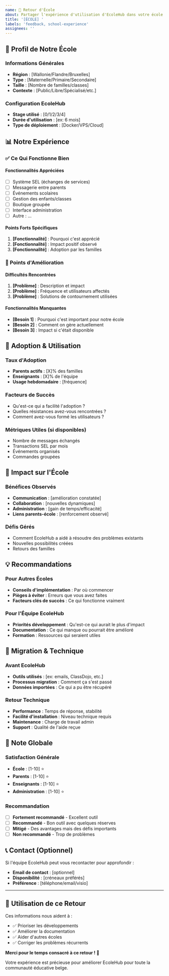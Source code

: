 ```yaml
---
name: 🏫 Retour d'École
about: Partager l'expérience d'utilisation d'EcoleHub dans votre école
title: '[ÉCOLE] '
labels: 'feedback, school-experience'
assignees: ''
---
```


## 🏫 Profil de Notre École

### Informations Générales
- **Région** : [Wallonie/Flandre/Bruxelles]
- **Type** : [Maternelle/Primaire/Secondaire]
- **Taille** : [Nombre de familles/classes]
- **Contexte** : [Public/Libre/Spécialisé/etc.]

### Configuration EcoleHub
- **Stage utilisé** : [0/1/2/3/4]
- **Durée d'utilisation** : [ex: 6 mois]
- **Type de déploiement** : [Docker/VPS/Cloud]

## 📊 Notre Expérience

### ✅ Ce Qui Fonctionne Bien

#### Fonctionnalités Appréciées
- [ ] Système SEL (échanges de services)
- [ ] Messagerie entre parents
- [ ] Événements scolaires
- [ ] Gestion des enfants/classes
- [ ] Boutique groupée
- [ ] Interface administration
- [ ] Autre : ...

#### Points Forts Spécifiques
1. **[Fonctionnalité]** : Pourquoi c'est apprécié
2. **[Fonctionnalité]** : Impact positif observé
3. **[Fonctionnalité]** : Adoption par les familles

### 🔧 Points d'Amélioration

#### Difficultés Rencontrées
1. **[Problème]** : Description et impact
2. **[Problème]** : Fréquence et utilisateurs affectés
3. **[Problème]** : Solutions de contournement utilisées

#### Fonctionnalités Manquantes
- **[Besoin 1]** : Pourquoi c'est important pour notre école
- **[Besoin 2]** : Comment on gère actuellement
- **[Besoin 3]** : Impact si c'était disponible

## 👥 Adoption & Utilisation

### Taux d'Adoption
- **Parents actifs** : [X]% des familles
- **Enseignants** : [X]% de l'équipe
- **Usage hebdomadaire** : [fréquence]

### Facteurs de Succès
- Qu'est-ce qui a facilité l'adoption ?
- Quelles résistances avez-vous rencontrées ?
- Comment avez-vous formé les utilisateurs ?

### Métriques Utiles (si disponibles)
- Nombre de messages échangés
- Transactions SEL par mois
- Événements organisés
- Commandes groupées

## 🎯 Impact sur l'École

### Bénéfices Observés
- **Communication** : [amélioration constatée]
- **Collaboration** : [nouvelles dynamiques]
- **Administration** : [gain de temps/efficacité]
- **Liens parents-école** : [renforcement observé]

### Défis Gérés
- Comment EcoleHub a aidé à résoudre des problèmes existants
- Nouvelles possibilités créées
- Retours des familles

## 💡 Recommandations

### Pour Autres Écoles
- **Conseils d'implémentation** : Par où commencer
- **Pièges à éviter** : Erreurs que vous avez faites
- **Facteurs clés de succès** : Ce qui fonctionne vraiment

### Pour l'Équipe EcoleHub
- **Priorités développement** : Qu'est-ce qui aurait le plus d'impact
- **Documentation** : Ce qui manque ou pourrait être amélioré
- **Formation** : Ressources qui seraient utiles

## 🔄 Migration & Technique

### Avant EcoleHub
- **Outils utilisés** : [ex: emails, ClassDojo, etc.]
- **Processus migration** : Comment ça s'est passé
- **Données importées** : Ce qui a pu être récupéré

### Retour Technique
- **Performance** : Temps de réponse, stabilité
- **Facilité d'installation** : Niveau technique requis
- **Maintenance** : Charge de travail admin
- **Support** : Qualité de l'aide reçue

## 🌟 Note Globale

### Satisfaction Générale
- **École** : [1-10] ⭐
- **Parents** : [1-10] ⭐
- **Enseignants** : [1-10] ⭐
- **Administration** : [1-10] ⭐

### Recommandation
- [ ] **Fortement recommandé** - Excellent outil
- [ ] **Recommandé** - Bon outil avec quelques réserves
- [ ] **Mitigé** - Des avantages mais des défis importants
- [ ] **Non recommandé** - Trop de problèmes

## 📞 Contact (Optionnel)

Si l'équipe EcoleHub peut vous recontacter pour approfondir :
- **Email de contact** : [optionnel]
- **Disponibilité** : [créneaux préférés]
- **Préférence** : [téléphone/email/visio]

---

## 📄 Utilisation de ce Retour

Ces informations nous aident à :
- ✅ Prioriser les développements
- ✅ Améliorer la documentation
- ✅ Aider d'autres écoles
- ✅ Corriger les problèmes récurrents

**Merci pour le temps consacré à ce retour ! 🙏**

Votre expérience est précieuse pour améliorer EcoleHub pour toute la communauté éducative belge.